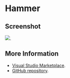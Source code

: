 # Hammer



## Screenshot
![](https://raw.githubusercontent.com/gerane/VSCodeThemes/master/gerane.Theme-Hammer/screenshot.png).


## More Information
* [Visual Studio Marketplace](https://marketplace.visualstudio.com/items/gerane.Theme-Hammer).
* [GitHub repository](https://github.com/gerane/VSCodeThemes).
